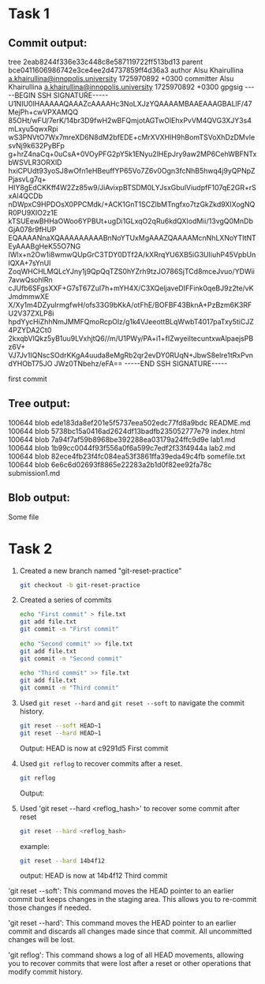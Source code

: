 # Task 1
## Commit output:

tree 2eab8244f336e33c448c8e587119722ff513bd13
parent bce0411606986742e3ce4ee2d4737859ff4d36a3
author Alsu Khairullina <a.khairullina@innopolis.university> 1725970892 +0300
committer Alsu Khairullina <a.khairullina@innopolis.university> 1725970892 +0300
gpgsig -----BEGIN SSH SIGNATURE-----
 U1NIU0lHAAAAAQAAAZcAAAAHc3NoLXJzYQAAAAMBAAEAAAGBALlF/47MejPh+cwVPXAMQQ
 85OHt/wFU/7erK/14br3D9fwH2wBFQmjotAGTwOlEhxPvVM4QVG3XJY3s4mLxyu5qwxRpi
 wS3PNVtO7Wx7mreXD6N8dM2bfEDE+cMrXVXHlH9hBomTSVoXhDzDMvlesvNj9k632PyBFp
 g+hrZ4naCq+0uCsA+0VOyPFG2pY5k1ENyu2lHEpJry9aw2MP6CehWBFNTxbWSVLR3ORXlD
 hxiCPUdt93yoSJ8wOfn1eHBeuffYP65Vo7Z6v0Ogn3fcNhB5hwq4j9yQPNpZPjasvLg7q+
 HIY8gEdCKKff4W2Zz85w9/JiAvixpBTSDM0LYJsxGbulViudpfF107qE2GR+rSxAI4QCDb
 nDWpxC9HPDOsX0PPCMdk/+ACK1GnT1SCZlbMTngfxo7tzGkZkd9XIXogNQR0PU9XIO2z1E
 kTSUEewBHHaOWoo6YPBUt+ugDi1GLxqO2qRu6kdQXIodMii/13vgQ0MnDbGjA078r9fHUP
 EQAAAANnaXQAAAAAAAAABnNoYTUxMgAAAZQAAAAMcnNhLXNoYTItNTEyAAABgHeK55O7NG
 IWlx+n2Ow1i8wmwQUpGrC3TDY0DTf2A/kXRrqYU6XB5iG3UIiuhP45VpbUnlQXA+7sYnUl
 ZoqWHCHLMQLcYJny1j9QpQqTZS0hYZrh9tzJO786SjTCd8mceJvuo/YDWii7avwQsohlRn
 cJUfb6SFgsXXF+G7sT67ZuI7h+mYH4X/C3XQeljaveDIFFink0qeBJ9z2te/vKJmdmmwXE
 X/Xy1m4DZyuIrmgfwH/ofs33G9bKkA/otFhE/BOFBF43BknA+PzBzm6K3RFU2V37ZXLP8i
 hpdYycHiZhhNmJMMFQmoRcpOlz/g1k4VJeeottBLqWwbT4017paTxy5tiCJZ4PZYDA2Ct0
 2kxqbVlQkz5yB1uu9LVxhjtQ6//m/U1PWy/PA+i1+fIZwyeiltecuntxwAlpaejsPBz6V+
 VJ7Jv1IQNscSOdrKKgA4uuda8eMgRb2qr2evDY0RUqN+JbwS8elre1tRxPvndYHObT75JO
 JWz0TNbehz/eFA==
 -----END SSH SIGNATURE-----

first commit

## Tree output:
100644 blob ede183da8ef201e5f5737eea502edc77fd8a9bdc	README.md
100644 blob 5738bc15a0416ad2624df13badfb235052777e79	index.html
100644 blob 7a94f7af59b8968be392288ea03179a24ffc9d9e	lab1.md
100644 blob 1b99cc0044f93f556a0f6a599c7edf2f33f4944a	lab2.md
100644 blob 82ece4fb23f4fc084ea53f3861ffa39eda49c4fb	somefile.txt
100644 blob 6e6c6d02693f8865e22283a2b1d0f82ee92fa78c	submission1.md

## Blob output:
Some file

# Task 2

1. Created a new branch named "git-reset-practice"
     ```sh
     git checkout -b git-reset-practice
     ```
     
2. Created a series of commits
    ```sh
    echo "First commit" > file.txt
    git add file.txt
    git commit -m "First commit"
     
    echo "Second commit" >> file.txt
    git add file.txt
    git commit -m "Second commit"
     
    echo "Third commit" >> file.txt
    git add file.txt
    git commit -m "Third commit"
    ```
    
3. Used `git reset --hard` and `git reset --soft` to navigate the commit history.

     ```sh
     git reset --soft HEAD~1
     git reset --hard HEAD~1
     ```
     Output:
     HEAD is now at c9291d5 First commit

4. Used `git reflog` to recover commits after a reset.

     ```sh
     git reflog
     ```
     Output:
5.   Used 'git reset --hard <reflog_hash>' to recover some commit after reset
     ```sh
     git reset --hard <reflog_hash>
     ```
     example:
     ```sh
     git reset --hard 14b4f12
     ```
     output:
     HEAD is now at 14b4f12 Third commit
     
'git reset --soft': This command moves the HEAD pointer to an earlier commit but keeps changes in the staging area. This allows you to re-commit those changes if needed.

'git reset --hard': This command moves the HEAD pointer to an earlier commit and discards all changes made since that commit. All uncommitted changes will be lost.

'git reflog': This command shows a log of all HEAD movements, allowing you to recover commits that were lost after a reset or other operations that modify commit history.
